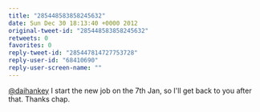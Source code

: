 ```yaml
---
title: "285448583858245632"
date: Sun Dec 30 18:13:40 +0000 2012
original-tweet-id: "285448583858245632"
retweets: 0
favorites: 0
reply-tweet-id: "285447814727753728"
reply-user-id: "68410690"
reply-user-screen-name: ""
---
```

<a href="https://twitter.com/daihankey">@daihankey</a> I start the new job on the 7th Jan, so I'll get back to you after that. Thanks chap.
